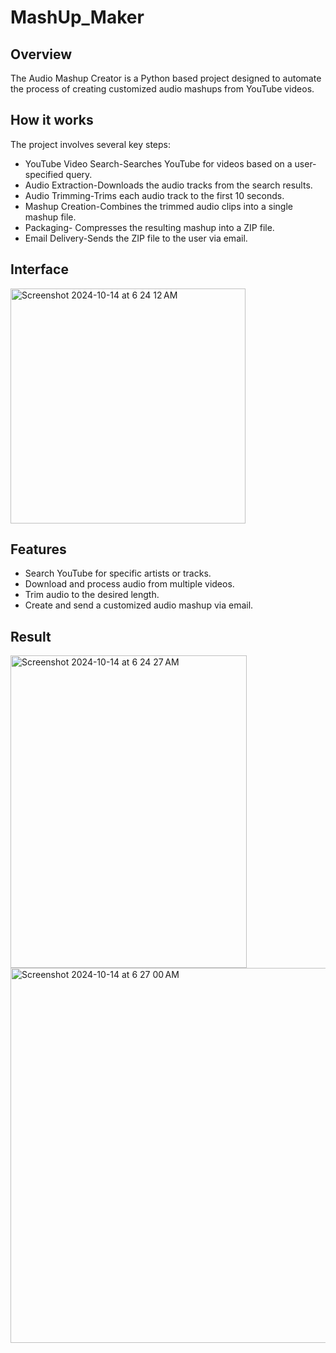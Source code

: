# MashUp_Maker
## Overview
The Audio Mashup Creator is a Python based project designed to automate the process of creating customized audio mashups from YouTube videos. 

## How it works
The project involves several key steps:

* YouTube Video Search-Searches YouTube for videos based on a user-specified query.
* Audio Extraction-Downloads the audio tracks from the search results.
* Audio Trimming-Trims each audio track to the first 10 seconds.
* Mashup Creation-Combines the trimmed audio clips into a single mashup file.
* Packaging- Compresses the resulting mashup into a ZIP file.
* Email Delivery-Sends the ZIP file to the user via email.

## Interface
<img width="376" alt="Screenshot 2024-10-14 at 6 24 12 AM" src="https://github.com/user-attachments/assets/d1cea1a7-f3f3-44ba-b781-7fcff1dbf596">

## Features
* Search YouTube for specific artists or tracks.
* Download and process audio from multiple videos.
* Trim audio to the desired length.
* Create and send a customized audio mashup via email.

## Result
<img width="378" height="500" alt="Screenshot 2024-10-14 at 6 24 27 AM" src="https://github.com/user-attachments/assets/c1297122-8140-4159-9529-cdf1be71c315">
<img width="600" heigtht="200" alt="Screenshot 2024-10-14 at 6 27 00 AM" src="https://github.com/user-attachments/assets/83025fd0-0d97-40ab-bef7-f683054b488a">



